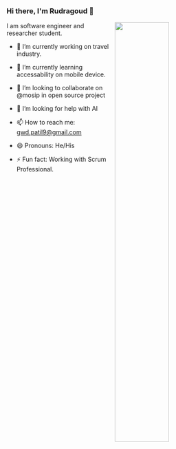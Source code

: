 ### Hi there, I'm Rudragoud 👋


<image src="https://scontent.fblr2-1.fna.fbcdn.net/v/t1.0-9/69646527_1985928898173829_8074464381049503744_o.jpg?_nc_cat=101&_nc_sid=8bfeb9&_nc_ohc=FZuLuHIrYWoAX9rRRRu&_nc_ht=scontent.fblr2-1.fna&oh=bfe4ae801b05aa1cf6d68aeef20789a3&oe=5F53E2F8" align="right" width="50%"/>


I am software engineer and researcher student.

   - 🔭 I’m currently working on travel industry.
   - 🌱 I’m currently learning accessability on mobile device.
   - 👯 I’m looking to collaborate on @mosip in open source project
   - 🤔 I’m looking for help with AI
   
   - 📫 How to reach me: gwd.patil9@gmail.com
   - 😄 Pronouns: He/His
   - ⚡ Fun fact: Working with Scrum Professional.
